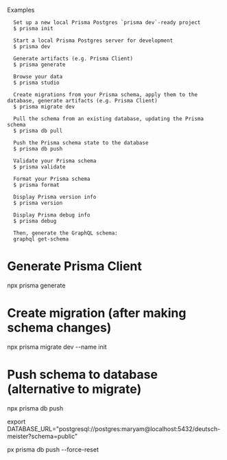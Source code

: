  Examples

      Set up a new local Prisma Postgres `prisma dev`-ready project
      $ prisma init

      Start a local Prisma Postgres server for development
      $ prisma dev

      Generate artifacts (e.g. Prisma Client)
      $ prisma generate

      Browse your data
      $ prisma studio

      Create migrations from your Prisma schema, apply them to the database, generate artifacts (e.g. Prisma Client)
      $ prisma migrate dev

      Pull the schema from an existing database, updating the Prisma schema
      $ prisma db pull

      Push the Prisma schema state to the database
      $ prisma db push

      Validate your Prisma schema
      $ prisma validate

      Format your Prisma schema
      $ prisma format

      Display Prisma version info
      $ prisma version

      Display Prisma debug info
      $ prisma debug
      
      Then, generate the GraphQL schema:
      graphql get-schema


# Generate Prisma Client
npx prisma generate

# Create migration (after making schema changes)
npx prisma migrate dev --name init

# Push schema to database (alternative to migrate)
npx prisma db push

export DATABASE_URL="postgresql://postgres:maryam@localhost:5432/deutsch-meister?schema=public"


px prisma db push --force-reset